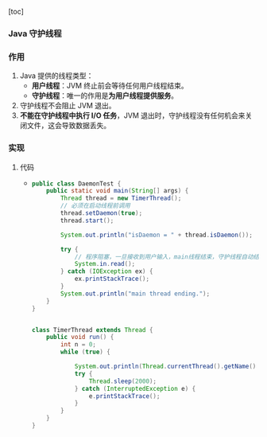 [toc]

### Java 守护线程

### 作用

1.  Java 提供的线程类型：
    -   **用户线程**：JVM 终止前会等待任何用户线程结束。
    -   **守护线程**：唯一的作用是**为用户线程提供服务**。
2.  守护线程不会阻止 JVM 退出。
3.  **不能在守护线程中执行 I/O 任务**，JVM 退出时，守护线程没有任何机会来关闭文件，这会导致数据丢失。

### 实现

1.  代码

    -   ```java
        public class DaemonTest {
            public static void main(String[] args) {
                Thread thread = new TimerThread();
                // 必须在启动线程前调用
                thread.setDaemon(true);
                thread.start();
        
                System.out.println("isDaemon = " + thread.isDaemon());
        
                try {
                    // 程序阻塞，一旦接收到用户输入，main线程结束，守护线程自动结束
                    System.in.read();
                } catch (IOException ex) {
                    ex.printStackTrace();
                }
                System.out.println("main thread ending.");
            }
        }
        
        
        class TimerThread extends Thread {
            public void run() {
                int n = 0;
                while (true) {
        
                    System.out.println(Thread.currentThread().getName() + " -- " + ++n);
                    try {
                        Thread.sleep(2000);
                    } catch (InterruptedException e) {
                        e.printStackTrace();
                    }
                }
            }
        }
        ```

        